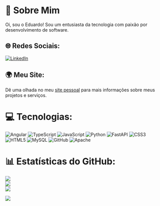 # 💫 Sobre Mim
Oi, sou o Eduardo! Sou um entusiasta da tecnologia com paixão por desenvolvimento de software.

## 🌐 Redes Sociais:
[![LinkedIn](https://img.shields.io/badge/LinkedIn-%230077B5.svg?logo=linkedin&logoColor=white)](https://linkedin.com/in/eduardo-cravo-2789a7232/) 

## 🌍 Meu Site:
Dê uma olhada no meu [site pessoal](https://www.nextechnology.com.br) para mais informações sobre meus projetos e serviços.

# 💻 Tecnologias:
![Angular](https://img.shields.io/badge/angular-%23DD0031.svg?style=for-the-badge&logo=angular&logoColor=white) ![TypeScript](https://img.shields.io/badge/typescript-%23007ACC.svg?style=for-the-badge&logo=typescript&logoColor=white) ![JavaScript](https://img.shields.io/badge/javascript-%23323330.svg?style=for-the-badge&logo=javascript&logoColor=%23F7DF1E) ![Python](https://img.shields.io/badge/python-3670A0?style=for-the-badge&logo=python&logoColor=ffdd54) ![FastAPI](https://img.shields.io/badge/FastAPI-005571?style=for-the-badge&logo=fastapi) ![CSS3](https://img.shields.io/badge/css3-%231572B6.svg?style=for-the-badge&logo=css3&logoColor=white) ![HTML5](https://img.shields.io/badge/html5-%23E34F26.svg?style=for-the-badge&logo=html5&logoColor=white) ![MySQL](https://img.shields.io/badge/mysql-4479A1.svg?style=for-the-badge&logo=mysql&logoColor=white) ![GitHub](https://img.shields.io/badge/github-%23121011.svg?style=for-the-badge&logo=github&logoColor=white) ![Apache](https://img.shields.io/badge/apache-%23D42029.svg?style=for-the-badge&logo=apache&logoColor=white)

# 📊 Estatísticas do GitHub:
![](https://github-readme-stats.vercel.app/api?username=edugcravo&theme=dark&hide_border=false&include_all_commits=false&count_private=false)<br/>
![](https://github-readme-streak-stats.herokuapp.com/?user=edugcravo&theme=dark&hide_border=false)<br/>
![](https://github-readme-stats.vercel.app/api/top-langs/?username=edugcravo&theme=dark&hide_border=false&include_all_commits=false&count_private=false&layout=compact)

[![](https://visitcount.itsvg.in/api?id=edugcravo&icon=0&color=0)](https://visitcount.itsvg.in)

<!-- Orgulhosamente criado com GPRM ( https://gprm.itsvg.in ) -->
